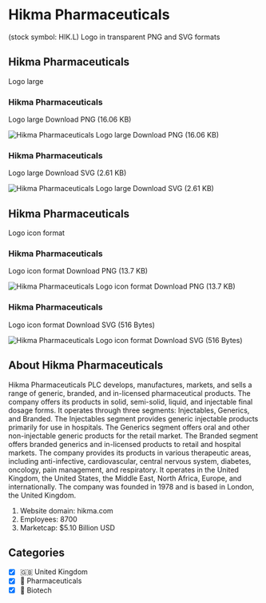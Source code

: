 # Hikma Pharmaceuticals
 (stock symbol: HIK.L) Logo in transparent PNG and SVG formats

## Hikma Pharmaceuticals
 Logo large

### Hikma Pharmaceuticals
 Logo large Download PNG (16.06 KB)

![Hikma Pharmaceuticals
 Logo large Download PNG (16.06 KB)](/img/orig/HIK.L_BIG-839464f9.png)

### Hikma Pharmaceuticals
 Logo large Download SVG (2.61 KB)

![Hikma Pharmaceuticals
 Logo large Download SVG (2.61 KB)](/img/orig/HIK.L_BIG-1d0bfa64.svg)

## Hikma Pharmaceuticals
 Logo icon format

### Hikma Pharmaceuticals
 Logo icon format Download PNG (13.7 KB)

![Hikma Pharmaceuticals
 Logo icon format Download PNG (13.7 KB)](/img/orig/HIK.L-e6468160.png)

### Hikma Pharmaceuticals
 Logo icon format Download SVG (516 Bytes)

![Hikma Pharmaceuticals
 Logo icon format Download SVG (516 Bytes)](/img/orig/HIK.L-1b97d651.svg)

## About Hikma Pharmaceuticals


Hikma Pharmaceuticals PLC develops, manufactures, markets, and sells a range of generic, branded, and in-licensed pharmaceutical products. The company offers its products in solid, semi-solid, liquid, and injectable final dosage forms. It operates through three segments: Injectables, Generics, and Branded. The Injectables segment provides generic injectable products primarily for use in hospitals. The Generics segment offers oral and other non-injectable generic products for the retail market. The Branded segment offers branded generics and in-licensed products to retail and hospital markets. The company provides its products in various therapeutic areas, including anti-infective, cardiovascular, central nervous system, diabetes, oncology, pain management, and respiratory. It operates in the United Kingdom, the United States, the Middle East, North Africa, Europe, and internationally. The company was founded in 1978 and is based in London, the United Kingdom.

1. Website domain: hikma.com
2. Employees: 8700
3. Marketcap: $5.10 Billion USD


## Categories
- [x] 🇬🇧 United Kingdom
- [x] 💊 Pharmaceuticals
- [x] 🧬 Biotech
